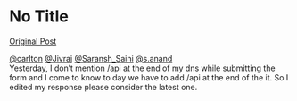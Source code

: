 # No Title

[Original Post](https://discourse.onlinedegree.iitm.ac.in/t/169029/306)

<p><a class="mention" href="/u/carlton">@carlton</a>  <a class="mention" href="/u/jivraj">@Jivraj</a>  <a class="mention" href="/u/saransh_saini">@Saransh_Saini</a> <a class="mention" href="/u/s.anand">@s.anand</a><br>
Yesterday, I don’t mention /api at the end of my dns while submitting the form and I come to know to day we have to add /api at the end of the it. So I edited my response please consider the latest one.</p>